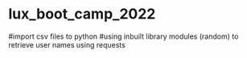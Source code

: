 # lux_boot_camp_2022
#import csv files to python
#using inbuilt library modules (random) to retrieve user names using requests

